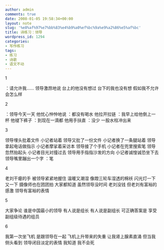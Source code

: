```yaml
---
author: admin
comments: true
date: 2008-01-05 19:58:34+00:00
layout: note
slug: '%e8%af%97%e7%bb%83%e4%b9%a0%ef%bc%9a%e9%a2%86%e5%af%bc'
title: 诗练习：领导
wordpress_id: 1294
categories:
- 写作练习
tags:
- 练习
- 诗歌
- 语文不动
---
```


1

：请允许我……
领导激昂地说
台上的他没有想过
台下的我也没有想
假如我不允许
会怎么样

2

：领导今天一天
他忧心忡忡地说
：都没有喝水
他拉开拉链
：我早上给他倒上一杯
他褪下裤子
：到现在一滴都
他用手扶直
：没少
一股水柱冲出来

3

领导埋头批着文件
小记者站着
领导又批了一份文件
小记者换了一条腿站着
领导拿起电话做指示
小记者摩挲着采访本
领导接了个手机
小记者在兜里搜索笔
领导忽然抬起头
小记者目光对撞过去
领导用手指指沙发的方向
小记者诚惶诚恐坐下去
领导嘴里蹦出一个字
：笔

4

老刘干瘪的手
被领导紧紧地握住
温暖又潮湿
像蹬三轮车湿透的棉袄
闪光灯一下又一下
摄像师也在团团拍
大家都知道
虽然领导没时间
老刘没钱
但老刘有富裕的感激
领导有富裕的表情

5

大家争论
谁是中国最小的领导
有人说是组长
有人说是副组长
可正确答案是
享受副组级待遇的组员

6

我第一次坐飞机
是跟领导在一起
飞机上升带来的失重
让我肾上腺素直涌
但当我侧头看到
领导闭目淡定的表情
我知道
我不会死
